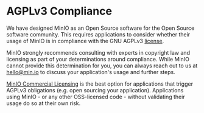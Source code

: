 # AGPLv3 Compliance

We have designed MinIO as an Open Source software for the Open Source software community. This requires applications to consider whether their usage of MinIO is in compliance with the GNU AGPLv3 [license](https://github.com/minio/minio/blob/master/LICENSE).

MinIO strongly recommends consulting with experts in copyright law and licensing as part of your determinations around compliance.
While MinIO cannot provide this determination for you, you can always reach out to us at hello@min.io to discuss your application's usage and further steps.

[MinIO Commercial Licensing](https://min.io/pricing) is the best option for applications that trigger AGPLv3 obligations (e.g. open sourcing your application). Applications using MinIO - or any other OSS-licensed code - without validating their usage do so at their own risk.
